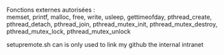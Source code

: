 Fonctions externes autorisées :<br>
memset, printf, malloc, free, write, usleep, gettimeofday, pthread_create, pthread_detach, pthread_join, pthread_mutex_init, pthread_mutex_destroy, pthread_mutex_lock, pthread_mutex_unlock<br>

setupremote.sh can is only used to link my github the internal intranet